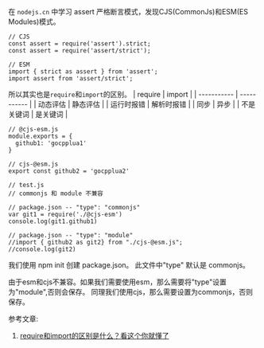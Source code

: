 在 `nodejs.cn` 中学习 assert 严格断言模式，发现CJS(CommonJs)和ESM(ES Modules)模式。
```
// CJS
const assert = require('assert').strict;
const assert = require('assert/strict');

// ESM
import { strict as assert } from 'assert';
import assert from 'assert/strict';
```

所以其实也是`require`和`import`的区别。
| require      | import |
| ----------- | ----------- |
| 动态评估     | 静态评估       |
| 运行时报错   | 解析时报错    |
| 同步   | 异步    |
| 不是关键词	 | 是关键词    |

```
// @cjs-esm.js
module.exports = {
  github1: 'gocpplua1'
}

// cjs-@esm.js
export const github2 = 'gocpplua2'

// test.js
// commonjs 和 module 不兼容

// package.json -- "type": "commonjs"
var git1 = require('./@cjs-esm')
console.log(git1.github1)

// package.json -- "type": "module"
//import { github2 as git2} from "./cjs-@esm.js";
//console.log(git2)
```

我们使用 npm init 创建 package.json。 此文件中"type" 默认是 commonjs。

由于esm和cjs不兼容。如果我们需要使用esm，那么需要将"type"设置为"module",否则会保存。 同理我们使用cjs，那么需要设置为commonjs，否则保存。

参考文章:
1. [require和import的区别是什么？看这个你就懂了](https://blog.csdn.net/weixin_33795093/article/details/88840974)